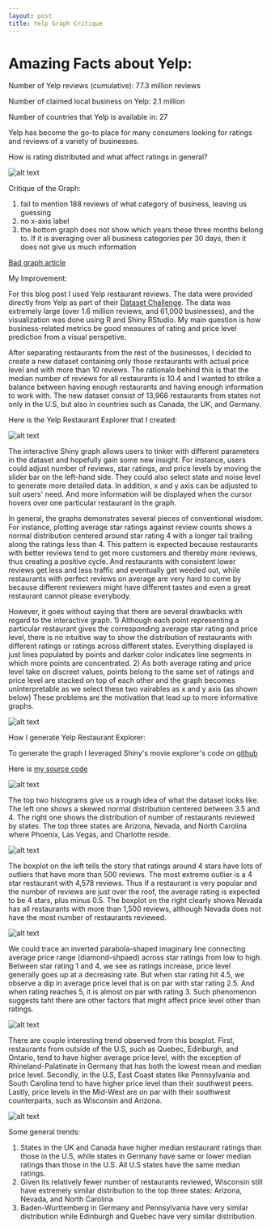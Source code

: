 ```yaml
---
layout: post
title: Yelp Graph Critique
---
```


# Amazing Facts about Yelp:

Number of Yelp reviews (cumulative): 77.3 million reviews

Number of claimed local business on Yelp: 2.1 million

Number of countries that Yelp is available in: 27

Yelp has become the go-to place for many consumers looking for ratings and reviews of a variety of businesses. 

How is rating distributed and what affect ratings in general?

![alt text](http://searchengineland.com/figz/wp-content/seloads/2014/02/Screen-Shot-2014-02-11-at-2.15.33-PM.png)

Critique of the Graph:

1. fail to mention 188 reviews of what category of business, leaving us guessing
2. no x-axis label
3. the bottom graph does not show which years these three months belong to. If it is averaging over all business categories per 30 days, then it does not give us much information

[Bad graph article](http://searchengineland.com/yelp-supersizes-profiles-makes-less-busy-184075)

My Improvement:

For this blog post I used Yelp restaurant reviews. The data were provided directly from Yelp as part of their [Dataset Challenge](http://www.yelp.com/dataset_challenge). The data was extremely large (over 1.6 million reviews, and 61,000 businesses), and the visualization was done using R and Shiny RStudio. My main question is how business-related metrics be good measures of rating and price level prediction from a visual perspetive. 

After separating restaurants from the rest of the businesses, I decided to create a new dataset containing only those restaurants with actual price level and with more than 10 reviews. The rationale behind this is that the median number of reviews for all restaurants is 10.4 and I wanted to strike a balance between having enough restaurants and having enough information to work with. The new dataset consist of 13,966 restaurants from states not only in the U.S, but also in countries such as Canada, the UK, and Germany. 

Here is the Yelp Restaurant Explorer that I created: 

![alt text](https://github.com/conan2014/conan2014.github.io/blob/master/images/Yelp_Explorer1.png)

The interactive Shiny graph allows users to tinker with different parameters in the dataset and hopefully gain some new insight. For instance, users could adjust number of reviews, star ratings, and price levels by moving the slider bar on the left-hand side. They could also select state and noise level to generate more detailed data. In addition, x and y axis can be adjusted to suit users' need. And more information will be displayed when the cursor hovers over one particular restaurant in the graph. 

In general, the graphs demonstrates several pieces of conventional wisdom. For instance, plotting average star ratings against review counts shows a normal distribution centered around star rating 4 with a longer tail trailing along the ratings less than 4. This pattern is expected because restaurants with better reviews tend to get more customers and thereby more reviews, thus creating a positive cycle. And restaurants with consistent lower reviews get less and less traffic and eventually get weeded out, while restaurants with perfect reviews on average are very hard to come by because different reviewers might have different tastes and even a great restaurant cannot please everybody.

However, it goes without saying that there are several drawbacks with regard to the interactive graph. 1) Although each point representing a particular restaurant gives the corresponding average star rating and price level, there is no intuitive way to show the distribution of restaurants with different ratings or ratings across different states. Everything displayed is just lines populated by points and darker color indicates line segments in which more points are concentrated. 2) As both average rating and price level take on discreet values, points belong to the same set of ratings and price level are stacked on top of each other and the graph becomes uninterpretable as we select these two vairables as x and y axis (as shown below) These problems are the motivation that lead up to more informative graphs. 

![alt text](https://github.com/conan2014/conan2014.github.io/blob/master/images/Yelp_Explorer2.png)

How I generate Yelp Restaurant Explorer:

To generate the graph I leveraged Shiny's movie explorer's code on [github](https://github.com/rstudio/shiny-examples/tree/master/051-movie-explorer)

Here is [my source code](https://github.com/conan2014/conan2014.github.io/tree/master/Interactive-Graph)

![alt text](https://github.com/conan2014/conan2014.github.io/blob/master/images/Histogram1.png)

The top two histograms give us a rough idea of what the dataset looks like. The left one shows a skewed normal distribution centered between 3.5 and 4. The right one shows the distribution of number of restaurants reviewed by states. The top three states are Arizona, Nevada, and North Carolina where Phoenix, Las Vegas, and Charlotte reside. 

![alt text](https://github.com/conan2014/conan2014.github.io/blob/master/images/Boxplot2.png)

The boxplot on the left tells the story that ratings around 4 stars have lots of outliers that have more than 500 reviews. The most extreme outlier is a 4 star restaurant with 4,578 reviews. Thus if a restaurant is very popular and the number of reviews are just over the roof, the average rating is expected to be 4 stars, plus minus 0.5. 
The boxplot on the right clearly shows Nevada has all restaurants with more than 1,500 reviews, although Nevada does not have the most number of restaurants reviewed. 

![alt text](https://github.com/conan2014/conan2014.github.io/blob/master/images/Boxplot3.png)

We could trace an inverted parabola-shaped imaginary line connecting average price range (diamond-shpaed) across star ratings from low to high. Between star rating 1 and 4, we see as ratings increase, price level generally goes up at a decreasing rate. But when star rating hit 4.5, we observe a dip in average price level that is on par with star rating 2.5. And when rating reaches 5, it is almost on par with rating 3. Such phenomenon suggests taht there are other factors that might affect price level other than ratings. 

![alt text](https://github.com/conan2014/conan2014.github.io/blob/master/images/Boxplot4.png)

There are couple interesting trend observed from this boxplot. First, restaurants from outside of the U.S, such as Quebec, Edinburgh, and Ontario, tend to have higher average price level, with the exception of Rhineland-Palatinate in Germany that has both the lowest mean and median price level. Secondly, in the U.S, East Coast states like Pennsylvania and South Carolina tend to have higher price level than their southwest peers. Lastly, price levels in the Mid-West are on par with their southwest counterparts, such as Wisconsin and Arizona. 

![alt text](https://github.com/conan2014/conan2014.github.io/blob/master/images/Boxplot5.png)

Some general trends:
1. States in the UK and Canada have higher median restaurant ratings than those in the U.S, while states in Germany have same or lower median ratings than those in the U.S. All U.S states have the same median ratings. 
2. Given its relatively fewer number of restaurants reviewed, Wisconsin still have extremely similar distribution to the top three states: Arizona, Nevada, and North Carolina
3. Baden-Wurttemberg in Germany and Pennsylvania have very similar distribution while Edinburgh and Quebec have very similar distribution. 


